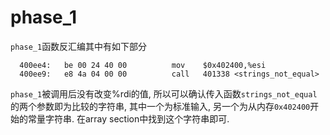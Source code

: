 # phase_1
`phase_1`函数反汇编其中有如下部分
```
  400ee4:	be 00 24 40 00       	mov    $0x402400,%esi
  400ee9:	e8 4a 04 00 00       	call   401338 <strings_not_equal>
```
`phase_1`被调用后没有改变%rdi的值, 所以可以确认传入函数`strings_not_equal`的两个参数即为比较的字符串, 其中一个为标准输入, 另一个为从内存`0x402400`开始的常量字符串. 在array section中找到这个字符串即可.  